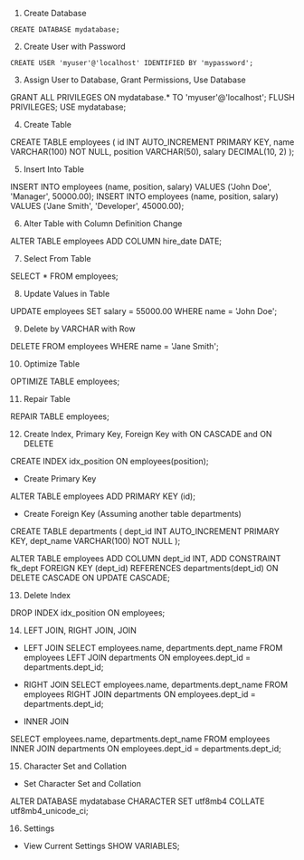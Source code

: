 <!-- MariaDB CRUD Operations Using Command Line -->

1. Create Database

`CREATE DATABASE mydatabase;`

2. Create User with Password

`CREATE USER 'myuser'@'localhost' IDENTIFIED BY 'mypassword';`

3. Assign User to Database, Grant Permissions, Use Database

GRANT ALL PRIVILEGES ON mydatabase.* TO 'myuser'@'localhost';
FLUSH PRIVILEGES;
USE mydatabase; 

4. Create Table

CREATE TABLE employees (
    id INT AUTO_INCREMENT PRIMARY KEY,
    name VARCHAR(100) NOT NULL,
    position VARCHAR(50),
    salary DECIMAL(10, 2)
);


5. Insert Into Table


INSERT INTO employees (name, position, salary) VALUES ('John Doe', 'Manager', 50000.00);
INSERT INTO employees (name, position, salary) VALUES ('Jane Smith', 'Developer', 45000.00);

6. Alter Table with Column Definition Change

ALTER TABLE employees
ADD COLUMN hire_date DATE;


7. Select From Table

SELECT * FROM employees;

8. Update Values in Table

UPDATE employees
SET salary = 55000.00
WHERE name = 'John Doe';

9. Delete by VARCHAR with Row

DELETE FROM employees
WHERE name = 'Jane Smith';

10. Optimize Table

OPTIMIZE TABLE employees;

11. Repair Table

REPAIR TABLE employees;

12. Create Index, Primary Key, Foreign Key with ON CASCADE and ON DELETE

CREATE INDEX idx_position ON employees(position);

- Create Primary Key

ALTER TABLE employees
ADD PRIMARY KEY (id);

- Create Foreign Key (Assuming another table departments)

CREATE TABLE departments (
    dept_id INT AUTO_INCREMENT PRIMARY KEY,
    dept_name VARCHAR(100) NOT NULL
);

ALTER TABLE employees
ADD COLUMN dept_id INT,
ADD CONSTRAINT fk_dept
    FOREIGN KEY (dept_id)
    REFERENCES departments(dept_id)
    ON DELETE CASCADE
    ON UPDATE CASCADE;

13. Delete Index

DROP INDEX idx_position ON employees;


14. LEFT JOIN, RIGHT JOIN, JOIN


- LEFT JOIN
SELECT employees.name, departments.dept_name
FROM employees
LEFT JOIN departments ON employees.dept_id = departments.dept_id;


- RIGHT JOIN
SELECT employees.name, departments.dept_name
FROM employees
RIGHT JOIN departments ON employees.dept_id = departments.dept_id;

- INNER JOIN

SELECT employees.name, departments.dept_name
FROM employees
INNER JOIN departments ON employees.dept_id = departments.dept_id;

15. Character Set and Collation
- Set Character Set and Collation

ALTER DATABASE mydatabase
CHARACTER SET utf8mb4
COLLATE utf8mb4_unicode_ci;

16. Settings

- View Current Settings
  SHOW VARIABLES;
